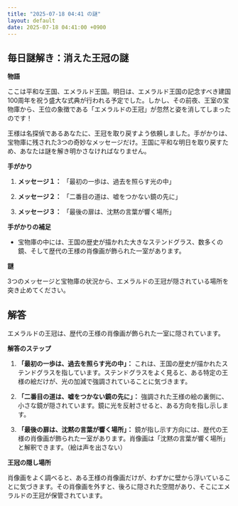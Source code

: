 ```yaml
---
title: "2025-07-18 04:41 の謎"
layout: default
date: 2025-07-18 04:41:00 +0900
---
```

## 毎日謎解き：消えた王冠の謎

**物語**

ここは平和な王国、エメラルド王国。明日は、エメラルド王国の記念すべき建国100周年を祝う盛大な式典が行われる予定でした。しかし、その前夜、王室の宝物庫から、王位の象徴である「エメラルドの王冠」が忽然と姿を消してしまったのです！

王様は名探偵であるあなたに、王冠を取り戻すよう依頼しました。手がかりは、宝物庫に残された3つの奇妙なメッセージだけ。王国に平和な明日を取り戻すため、あなたは謎を解き明かさなければなりません。

**手がかり**

1.  **メッセージ１：**
    「最初の一歩は、過去を照らす光の中」

2.  **メッセージ２：**
    「二番目の道は、嘘をつかない鏡の先に」

3.  **メッセージ３：**
    「最後の扉は、沈黙の言葉が響く場所」

**手がかりの補足**

*   宝物庫の中には、王国の歴史が描かれた大きなステンドグラス、数多くの鏡、そして歴代の王様の肖像画が飾られた一室があります。

**謎**

3つのメッセージと宝物庫の状況から、エメラルドの王冠が隠されている場所を突き止めてください。

## 解答

エメラルドの王冠は、歴代の王様の肖像画が飾られた一室に隠されています。

**解答のステップ**

1.  **「最初の一歩は、過去を照らす光の中」：** これは、王国の歴史が描かれたステンドグラスを指しています。ステンドグラスをよく見ると、ある特定の王様の絵だけが、光の加減で強調されていることに気づきます。

2.  **「二番目の道は、嘘をつかない鏡の先に」：** 強調された王様の絵の裏側に、小さな鏡が隠されています。鏡に光を反射させると、ある方向を指し示します。

3.  **「最後の扉は、沈黙の言葉が響く場所」：** 鏡が指し示す方向には、歴代の王様の肖像画が飾られた一室があります。肖像画は「沈黙の言葉が響く場所」と解釈できます。（絵は声を出さない）

**王冠の隠し場所**

肖像画をよく調べると、ある王様の肖像画だけが、わずかに壁から浮いていることに気づきます。その肖像画を外すと、後ろに隠された空間があり、そこにエメラルドの王冠が保管されています。

